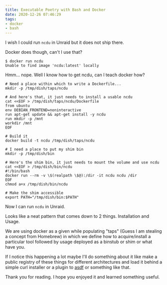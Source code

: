 ```yaml
---
title: Executable Poetry with Bash and Docker
date: 2020-12-26 07:46:29
tags:
- docker
- bash
---
```


I wish I could run `ncdu` in Unraid but it does not ship there.

Docker does though, can't I use that?

```
$ docker run ncdu
Unable to find image 'ncdu:latest' locally
```

Hmm... nope. Well I know how to get ncdu, can I teach docker how?

```
# Need a place within which to write a Dockerfile...
mkdir -p /tmp/dish/taps/ncdu

# And here's that, it just needs to install a usable ncdu
cat <<EOF > /tmp/dish/taps/ncdu/Dockerfile
from ubuntu
env DEBIAN_FRONTEND=noninteractive
run apt-get update && apt-get install -y ncdu
run mkdir -p /mnt
workdir /mnt
EOF

# Build it
docker build -t ncdu /tmp/dish/taps/ncdu

# I need a place to put my shim bin
mkdir -p /tmp/dish/bin

# Here's the shim bin, it just needs to mount the volume and use ncdu
cat <<EOF > /tmp/dish/bin/ncdu
#!/bin/bash
docker run --rm -v \$(realpath \$@):/dir -it ncdu ncdu /dir
EOF
chmod a+x /tmp/dish/bin/ncdu

# Make the shim accessible
export PATH="/tmp/dish/bin:$PATH"
```

Now I can run `ncdu` in Unraid.

Looks like a neat pattern that comes down to 2 things. Installation and Usage.

We are using docker as a given while populating "taps" (Guess I am stealing a concept from Homebrew) in which we define how to acquire/install a particular tool followed by usage deployed as a binstub or shim or what have you.

If I notice this happening a lot maybe I'll do something about it like make a public registry of these things for different architectures and load it behind a simple curl installer or a plugin to [asdf](https://github.com/asdf-vm/asdf) or something like that.

Thank you for reading. I hope you enjoyed it and learned something useful.